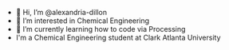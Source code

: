 - 👋 Hi, I’m @alexandria-dillon
- 👀 I’m interested in Chemical Engineering
- 🌱 I’m currently learning how to code via Processing
-  I'm a Chemical Engineering student at Clark Atlanta University

<!---
alexandria-dillon/alexandria-dillon is a ✨ special ✨ repository because its `README.md` (this file) appears on your GitHub profile.
You can click the Preview link to take a look at your changes.
--->
